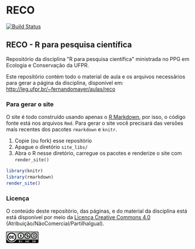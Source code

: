 # RECO

[![Build Status](https://travis-ci.org/fernandomayer/reco.svg?branch=master)](https://travis-ci.org/fernandomayer/reco)

## RECO - R para pesquisa científica

Repositório da disciplina "R para pesquisa científica" ministrada no PPG
em Ecologia e Conservação da UFPR.

Este repositório contém todo o material de aula e os arquivos
necessários para gerar a página da disciplina, disponível em:
http://leg.ufpr.br/~fernandomayer/aulas/reco

### Para gerar o site

O site é todo construído usando apenas o [R Markdown][], por isso, o
código fonte está nos arquivos `Rmd`. Para gerar o site você precisará
das versões mais recentes dos pacotes `rmarkdown` e `knitr`.

1. Copie (ou fork) esse repositório
2. Apague o diretório `site_libs/`
3. Abra o R nesse diretório, carregue os pacotes e renderize o site com
   `render_site()`
```r
library(knitr)
library(rmarkdown)
render_site()
```

### Licença

O conteúdo deste repositório, das páginas, e do material da disciplina
está está disponível por meio da [Licença Creative Commons 4.0][]
(Atribuição/NãoComercial/PartilhaIgual).

![Licença Creative Commons 4.0](img/CC_by-nc-sa_88x31.png)


[Licença Creative Commons 4.0]: https://creativecommons.org/licenses/by-nc-sa/4.0/deed.pt_BR
[R Markdown]: http://rmarkdown.rstudio.com
